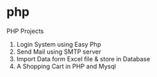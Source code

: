# php
PHP Projects

1. Login System using Easy Php 
2. Send Mail using SMTP server
3. Import Data form Excel file & store in Database
4. A Shopping Cart in PHP and Mysql
